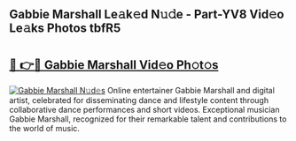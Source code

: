 ## Gabbie Marshall Le𝚊k𝚎d N𝚞𝚍e - Part-YV8 Vid𝚎o Le𝚊ks Photos tbfR5

# <h2><a href="http://fbdyhxv.evod.top/?m=Gabbie+Marshall">🔗 👉🔴 Gabbie Marshall Vid𝚎o Ph𝚘t𝚘s</a></h2>

[![Gabbie Marshall N𝚞d𝚎s](https://i.imgur.com/8V9OHl7.gif)](http://fbdyhxv.evod.top/?m=Gabbie+Marshall)
Online entertainer Gabbie Marshall and digital artist, celebrated for disseminating dance and lifestyle content through collaborative dance performances and short videos. Exceptional musician Gabbie Marshall, recognized for their remarkable talent and contributions to the world of music. 
